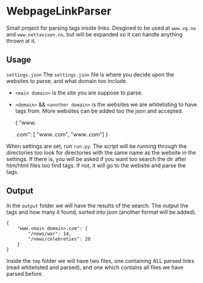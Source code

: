 WebpageLinkParser
=================

Small project for parsing tags inside links. Desgined to be used at ```www.vg.no``` and ```www.nettavisen.no```, but will be expanded so it can handle anything thrown at it.


## Usage

`settings.json`
The `settings.json` file is where you decide upon the websites to parse, and what domain too include. 
* `<main domain>` is the site you are suppose to parse. 
* `<domain>` && `<another domain>` is the websites we are whitelisting to have tags from.
More websites can be added too the json and accepted. 

	{
	    "www.<main domain>.com": [
	    	"www.<domain>.com",
	    	"www.<another domain>.com"]
	}

When settings are set, run `run.py`. The script will be running through the directories too look for directories with the same name as the website in the settings. If there is, you will be asked if you want too search the dir after htm/html files too find tags. If not, it will go to the website and parse the tags.

## Output
In the `output` folder we will have the results of the search. The output the tags and how many it found, sorted into json (another format will be added).

	{
	    "www.<main domain>.com": {
	        "/news/war": 14,
	        "/news/celebreties": 20
	    }
	}

Inside the `tmp` folder we will have two files, one containing ALL parsed links (read whitelisted and parsed), and one which contains all files we have parsed before.